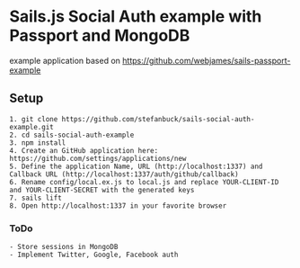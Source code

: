 # Sails.js Social Auth example with Passport and MongoDB
example application based on https://github.com/webjames/sails-passport-example

## Setup

    1. git clone https://github.com/stefanbuck/sails-social-auth-example.git
    2. cd sails-social-auth-example
    3. npm install
    4. Create an GitHub application here: https://github.com/settings/applications/new
    5. Define the application Name, URL (http://localhost:1337) and Callback URL (http://localhost:1337/auth/github/callback)
    6. Rename config/local.ex.js to local.js and replace YOUR-CLIENT-ID and YOUR-CLIENT-SECRET with the generated keys
    7. sails lift
    8. Open http://localhost:1337 in your favorite browser


### ToDo
    - Store sessions in MongoDB
    - Implement Twitter, Google, Facebook auth